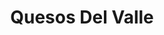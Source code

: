 ---
title: "Quesos Del Valle"
url: /san-salvador/quesos-del-valle-calle-los-sisimiles/
shop: queso
---